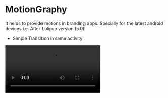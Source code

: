 # MotionGraphy
 It helps to provide motions in branding apps. Specially for the latest android devices i.e. After Lolipop version (5.0)
 
 - Simple Transition in same activity
<video src='https://user-images.githubusercontent.com/7710697/121498772-60ebb880-c9fa-11eb-8e57-20a8a3aa085b.mp4'>
  
 - Activity Transition
 <video src='https://user-images.githubusercontent.com/7710697/121497653-4a912d00-c9f9-11eb-9b02-8d7d96fa8697.mp4'>

